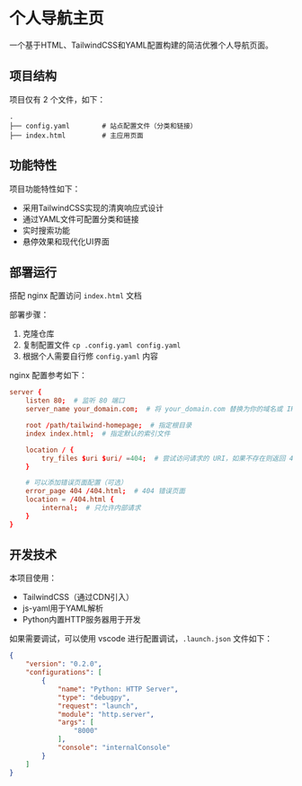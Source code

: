 # 个人导航主页

一个基于HTML、TailwindCSS和YAML配置构建的简洁优雅个人导航页面。

## 项目结构

项目仅有 2 个文件，如下：

```
.
├── config.yaml        # 站点配置文件（分类和链接）
├── index.html         # 主应用页面
```

## 功能特性

项目功能特性如下：
- 采用TailwindCSS实现的清爽响应式设计
- 通过YAML文件可配置分类和链接
- 实时搜索功能
- 悬停效果和现代化UI界面

## 部署运行

搭配 nginx 配置访问 `index.html` 文档

部署步骤：
1. 克隆仓库
2. 复制配置文件 `cp .config.yaml config.yaml` 
3. 根据个人需要自行修 `config.yaml` 内容


nginx 配置参考如下：

```conf
server {
    listen 80;  # 监听 80 端口
    server_name your_domain.com;  # 将 your_domain.com 替换为你的域名或 IP 地址

    root /path/tailwind-homepage;  # 指定根目录
    index index.html;  # 指定默认的索引文件

    location / {
        try_files $uri $uri/ =404;  # 尝试访问请求的 URI，如果不存在则返回 404
    }

    # 可以添加错误页面配置（可选）
    error_page 404 /404.html;  # 404 错误页面
    location = /404.html {
        internal;  # 只允许内部请求
    }
}
```

## 开发技术

本项目使用：
- TailwindCSS（通过CDN引入）
- js-yaml用于YAML解析
- Python内置HTTP服务器用于开发

如果需要调试，可以使用 vscode 进行配置调试，`.launch.json` 文件如下：

```json
{
    "version": "0.2.0",
    "configurations": [
        {
            "name": "Python: HTTP Server",
            "type": "debugpy",
            "request": "launch",
            "module": "http.server",
            "args": [
                "8000"
            ],
            "console": "internalConsole"
        }
    ]
}
```